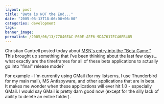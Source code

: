 ```yaml
---
layout: post
title: "Beta is NOT the End..."
date: "2005-06-13T18:06:00+06:00"
categories: development 
tags: 
banner_image: 
permalink: /2005/06/13/77846EAC-F60E-AEF6-9DA7617EC46FB485
---
```


Christian Cantrell posted today about <a href="http://weblogs.macromedia.com/cantrell/archives/2005/06/msn_plays_the_b.cfm">MSN's entry into the "Beta Game."</a> This brought up something that I've been thinking about the last few days... what exactly are the timeframes for all of these beta applications to actually go into "final" release mode?

For example - I'm currently using GMail (for my listservs, I use Thunderbird for my main mail), MS Antispyware, and other applications that are in beta. It makes me wonder when these applications will ever hit 1.0 - especially GMail. I would say GMail is pretty darn good now (except for the silly lack of ability to delete an entire folder).